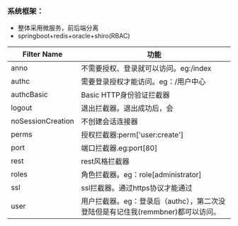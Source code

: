 ### 系统框架：
 * 整体采用微服务，前后端分离
 * springboot+redis+oracle+shiro(RBAC)
 

|Filter Name|功能|
 |  ----  | ----  |
|anno|不需要授权、登录就可以访问。eg:/index|
|authc|需要登录授权才能访问。eg：/用户中心|
|authcBasic|Basic HTTP身份验证拦截器|
|logout|退出拦截器。退出成功后，会|redirect到设置的/URI|
|noSessionCreation|不创建会话连接器|
|perms|授权拦截器:perm['user:create']|
|port|端口拦截器.eg:port[80]|
|rest|rest风格拦截器|
|roles|角色拦截器。eg：role[administrator]|
|ssl|ssl拦截器。通过https协议才能通过|
|user|用户拦截器。eg：登录后（authc），第二次没登陆但是有记住我(remmbner)都可以访问。|